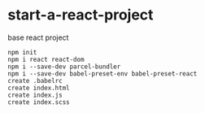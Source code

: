 # start-a-react-project
base react project

```
npm init
npm i react react-dom
npm i --save-dev parcel-bundler
npm i --save-dev babel-preset-env babel-preset-react
create .babelrc
create index.html
create index.js
create index.scss
```
